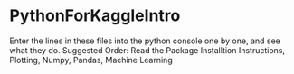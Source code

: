 # PythonForKaggleIntro
Enter the lines in these files into the python console one by one, and see what they do. 
Suggested Order:
Read the Package Installtion Instructions,
Plotting,
Numpy,
Pandas,
Machine Learning
